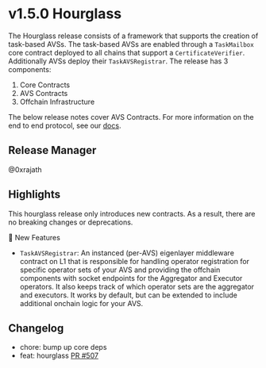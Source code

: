 # v1.5.0 Hourglass

The Hourglass release consists of a framework that supports the creation of task-based AVSs. The task-based AVSs are enabled through a `TaskMailbox` core contract deployed to all chains that support a `CertificateVerifier`. Additionally AVSs deploy their `TaskAVSRegistrar`. The release has 3 components:

1. Core Contracts
2. AVS Contracts
3. Offchain Infrastructure

The below release notes cover AVS Contracts. For more information on the end to end protocol, see our [docs](https://github.com/Layr-Labs/hourglass-monorepo/blob/master/README.md).

## Release Manager

@0xrajath

## Highlights

This hourglass release only introduces new contracts. As a result, there are no breaking changes or deprecations.

🚀 New Features

- `TaskAVSRegistrar`: An instanced (per-AVS) eigenlayer middleware contract on L1 that is responsible for handling operator registration for specific operator sets of your AVS and providing the offchain components with socket endpoints for the Aggregator and Executor operators. It also keeps track of which operator sets are the aggregator and executors. It works by default, but can be extended to include additional onchain logic for your AVS.

## Changelog

- chore: bump up core deps
- feat: hourglass [PR #507](https://github.com/layr-labs/eigenlayer-middleware/pull/507)
